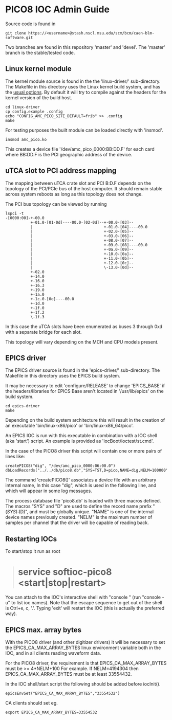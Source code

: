 PICO8 IOC Admin Guide
=====================

Source code is found in

```
git clone https://<username>@stash.nscl.msu.edu/scm/bcm/caen-blm-software.git
```

Two branches are found in this repository 'master' and 'devel'.
The 'master' branch is the stable/tested code.

Linux kernel module
-------------------

The kernel module source is found in the the 'linux-driver/' sub-directory.
The Makefile in this directory uses the Linux kernel build system,
and has the
[usual options](https://www.kernel.org/doc/Documentation/kbuild/modules.txt).
By default it will try to compile against the headers for the
kernel version of the build host.

```
cd linux-driver
cp config.example .config
echo "CONFIG_AMC_PICO_SITE_DEFAULT=frib" >> .config
make
```

For testing purposes the built module can be loaded directly with 'insmod'.

```
insmod amc_pico.ko
```

This creates a device file '/dev/amc_pico_0000:BB:DD.F' for each card
where BB:DD.F is the PCI geographic address of the device.

uTCA slot to PCI address mapping
--------------------------------

The mapping between uTCA crate slot and PCI B:D.F depends on the topology
of the PCI/PCIe bus of the host computer.
It should remain stable across system reboots as long as this topology does
not change.

The PCI bus topology can be viewed by running

```
lspci -t
-[0000:00]-+-00.0
           +-01.0-[01-0d]----00.0-[02-0d]--+-00.0-[03]--
           |                               +-01.0-[04]----00.0
           |                               +-02.0-[05]--
           |                               +-03.0-[06]--
           |                               +-08.0-[07]--
           |                               +-09.0-[08]----00.0
           |                               +-0a.0-[09]--
           |                               +-10.0-[0a]--
           |                               +-11.0-[0b]--
           |                               +-12.0-[0c]--
           |                               \-13.0-[0d]--
           +-02.0
           +-14.0
           +-16.0
           +-16.3
           +-19.0
           +-1a.0
           +-1c.0-[0e]----00.0
           +-1d.0
           +-1f.0
           +-1f.2
           \-1f.3
```

In this case the uTCA slots have been enumerated as buses 3 through 0xd
with a separate bridge for each slot.

This topology will vary depending on the MCH and CPU models present.

EPICS driver
------------

The EPICS driver source is found in the 'epics-driver/' sub-directory.
The Makefile in this directory uses the EPICS build system.

It may be necessary to edit 'configure/RELEASE' to change 'EPICS_BASE'
if the headers/libraries for EPICS Base aren't located in '/usr/lib/epics'
on the build system.

```
cd epics-driver
make
```

Depending on the build system architecture this will result in the creation of
an executable 'bin/linux-x86/pico' or 'bin/linux-x86_64/pico'.

An EPICS IOC is run with this executable in combination with a
IOC shell (aka 'start') script.
An example is provided as 'iocBoot/ioctest/st.cmd'.

In the case of the PICO8 driver this script will contain one or more pairs of
lines like:

```
createPICO8("dig", "/dev/amc_pico_0000:06:00.0")
dbLoadRecords("../../db/pico8.db","SYS=TST,D=pico,NAME=dig,NELM=100000")
```

The command 'createPICO8()' associates a device file with an arbitrary internal name,
In this case "dig", which is used in the following line, and which will appear in some log messages.

The process database file 'pico8.db' is loaded with three macros defined.
The macros "SYS" and "D" are used to define the record name prefix "$(SYS):$(D)",
and must be globally unique.
"NAME" is one of the internal device names previously created.
"NELM" is the maximum number of samples per channel that the driver will be capable of reading back.

Restarting IOCs
---------------

To start/stop it run as root

> # service softioc-pico8 <start|stop|restart>

You can attach to the IOC's interactive shell with "console <iocname>" (run "console -u" to list ioc names).
Note that the escape sequence to get out of the shell is Ctrl+e, c, '.'.
Typing 'exit' will restart the IOC (this is actually the preferred way).

EPICS max. array bytes
----------------------

With the PICO8 driver (and other digitizer drivers) it will be necessary to
set the EPICS_CA_MAX_ARRAY_BYTES linux environment variable both in the IOC,
and in all clients reading waveform data.

For the PICO8 driver, the requirement is that EPICS_CA_MAX_ARRAY_BYTES must be >= 4*NELM+100
For example.  If NELM=4194304 then EPICS_CA_MAX_ARRAY_BYTES must be at least 33554432.

In the IOC shell/start script the following should be added before iocInit().

```
epicsEnvSet("EPICS_CA_MAX_ARRAY_BYTES","33554532")
```

CA clients should set eg.

```
export EPICS_CA_MAX_ARRAY_BYTES=33554532
```
